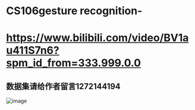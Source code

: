 # CS106gesture recognition-
# https://www.bilibili.com/video/BV1au411S7n6?spm_id_from=333.999.0.0
## 数据集请给作者留言1272144194
![image](https://user-images.githubusercontent.com/77261882/156351717-4b932ab9-d0bd-4c37-a5bf-105f2d556430.png)
